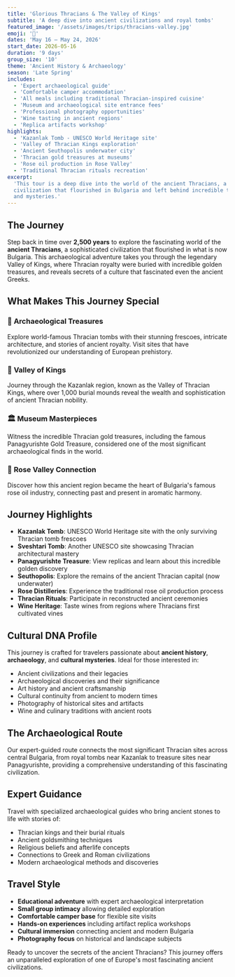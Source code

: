 ```yaml
---
title: 'Glorious Thracians & The Valley of Kings'
subtitle: 'A deep dive into ancient civilizations and royal tombs'
featured_image: '/assets/images/trips/thracians-valley.jpg'
emoji: '🏺'
dates: 'May 16 – May 24, 2026'
start_date: 2026-05-16
duration: '9 days'
group_size: '10'
theme: 'Ancient History & Archaeology'
season: 'Late Spring'
includes:
  - 'Expert archaeological guide'
  - 'Comfortable camper accommodation'
  - 'All meals including traditional Thracian-inspired cuisine'
  - 'Museum and archaeological site entrance fees'
  - 'Professional photography opportunities'
  - 'Wine tasting in ancient regions'
  - 'Replica artifacts workshop'
highlights:
  - 'Kazanlak Tomb - UNESCO World Heritage site'
  - 'Valley of Thracian Kings exploration'
  - 'Ancient Seuthopolis underwater city'
  - 'Thracian gold treasures at museums'
  - 'Rose oil production in Rose Valley'
  - 'Traditional Thracian rituals recreation'
excerpt:
  'This tour is a deep dive into the world of the ancient Thracians, a
  civilization that flourished in Bulgaria and left behind incredible treasures
  and mysteries.'
---
```


## The Journey

Step back in time over **2,500 years** to explore the fascinating world of the
**ancient Thracians**, a sophisticated civilization that flourished in what is
now Bulgaria. This archaeological adventure takes you through the legendary
Valley of Kings, where Thracian royalty were buried with incredible golden
treasures, and reveals secrets of a culture that fascinated even the ancient
Greeks.

## What Makes This Journey Special

### 🏺 **Archaeological Treasures**

Explore world-famous Thracian tombs with their stunning frescoes, intricate
architecture, and stories of ancient royalty. Visit sites that have
revolutionized our understanding of European prehistory.

### 👑 **Valley of Kings**

Journey through the Kazanlak region, known as the Valley of Thracian Kings,
where over 1,000 burial mounds reveal the wealth and sophistication of ancient
Thracian nobility.

### 🏛️ **Museum Masterpieces**

Witness the incredible Thracian gold treasures, including the famous
Panagyurishte Gold Treasure, considered one of the most significant
archaeological finds in the world.

### 🌹 **Rose Valley Connection**

Discover how this ancient region became the heart of Bulgaria's famous rose oil
industry, connecting past and present in aromatic harmony.

## Journey Highlights

- **Kazanlak Tomb**: UNESCO World Heritage site with the only surviving Thracian
  tomb frescoes
- **Sveshtari Tomb**: Another UNESCO site showcasing Thracian architectural
  mastery
- **Panagyurishte Treasure**: View replicas and learn about this incredible
  golden discovery
- **Seuthopolis**: Explore the remains of the ancient Thracian capital (now
  underwater)
- **Rose Distilleries**: Experience the traditional rose oil production process
- **Thracian Rituals**: Participate in reconstructed ancient ceremonies
- **Wine Heritage**: Taste wines from regions where Thracians first cultivated
  vines

## Cultural DNA Profile

This journey is crafted for travelers passionate about **ancient history**,
**archaeology**, and **cultural mysteries**. Ideal for those interested in:

- Ancient civilizations and their legacies
- Archaeological discoveries and their significance
- Art history and ancient craftsmanship
- Cultural continuity from ancient to modern times
- Photography of historical sites and artifacts
- Wine and culinary traditions with ancient roots

## The Archaeological Route

Our expert-guided route connects the most significant Thracian sites across
central Bulgaria, from royal tombs near Kazanlak to treasure sites near
Panagyurishte, providing a comprehensive understanding of this fascinating
civilization.

## Expert Guidance

Travel with specialized archaeological guides who bring ancient stones to life
with stories of:

- Thracian kings and their burial rituals
- Ancient goldsmithing techniques
- Religious beliefs and afterlife concepts
- Connections to Greek and Roman civilizations
- Modern archaeological methods and discoveries

## Travel Style

- **Educational adventure** with expert archaeological interpretation
- **Small group intimacy** allowing detailed exploration
- **Comfortable camper base** for flexible site visits
- **Hands-on experiences** including artifact replica workshops
- **Cultural immersion** connecting ancient and modern Bulgaria
- **Photography focus** on historical and landscape subjects

Ready to uncover the secrets of the ancient Thracians? This journey offers an
unparalleled exploration of one of Europe's most fascinating ancient
civilizations.

